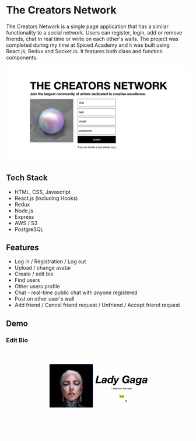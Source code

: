 # The Creators Network

The Creators Network is a single page application that has a similar functionality to a social network. Users can register, login, add or remove friends, chat in real time or write on each other's walls. The project was completed during my time at Spiced Academy and it was built using React.js, Redux and Socket.io. It features both class and function components.

![Social Network Preview](images/social-network.png)

## Tech Stack

- HTML, CSS, Javascript
- React.js (including Hooks)
- Redux
- Node.js
- Express
- AWS / S3
- PostgreSQL

## Features

- Log in / Registration / Log out
- Upload / change avatar
- Create / edit bio
- Find users
- Other users profile
- Chat - real-time public chat with anyone registered
- Post on other user's wall
- Add friend / Cancel friend request / Unfriend / Accept friend request

## Demo

### Edit Bio

![Edit Bio](images/edit-bio.gif)
